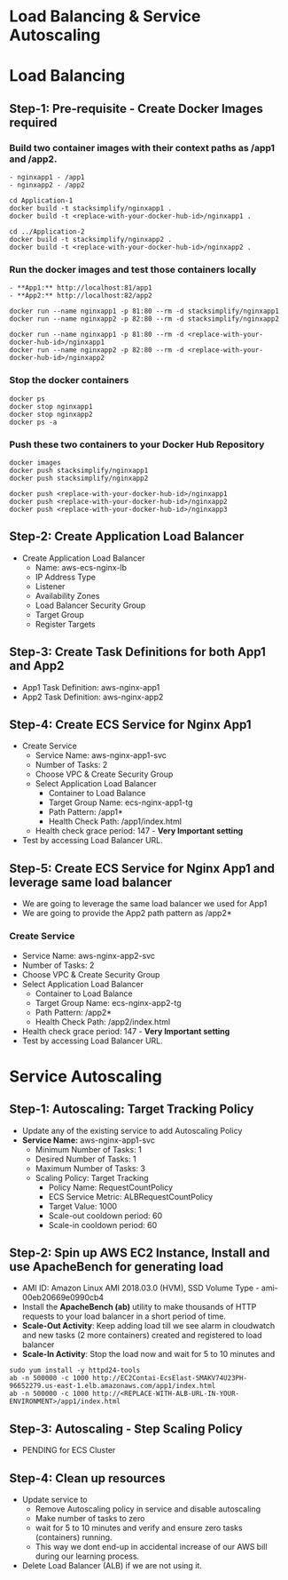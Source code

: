 # Load Balancing & Service Autoscaling

# Load Balancing
## Step-1: Pre-requisite - Create Docker Images required
### **Build** two container images with their context paths as /app1 and /app2.
    - nginxapp1 - /app1
    - nginxapp2 - /app2
```
cd Application-1
docker build -t stacksimplify/nginxapp1 .
docker build -t <replace-with-your-docker-hub-id>/nginxapp1 .

cd ../Application-2
docker build -t stacksimplify/nginxapp2 .
docker build -t <replace-with-your-docker-hub-id>/nginxapp2 .
```    
### **Run** the docker images and test those containers locally  
    - **App1:** http://localhost:81/app1
    - **App2:** http://localhost:82/app2
```
docker run --name nginxapp1 -p 81:80 --rm -d stacksimplify/nginxapp1
docker run --name nginxapp2 -p 82:80 --rm -d stacksimplify/nginxapp2

docker run --name nginxapp1 -p 81:80 --rm -d <replace-with-your-docker-hub-id>/nginxapp1
docker run --name nginxapp2 -p 82:80 --rm -d <replace-with-your-docker-hub-id>/nginxapp2
```
### **Stop** the docker containers
```
docker ps
docker stop nginxapp1
docker stop nginxapp2
docker ps -a
```    
### **Push** these two containers to your Docker Hub Repository
```
docker images
docker push stacksimplify/nginxapp1
docker push stacksimplify/nginxapp2

docker push <replace-with-your-docker-hub-id>/nginxapp1
docker push <replace-with-your-docker-hub-id>/nginxapp2
docker push <replace-with-your-docker-hub-id>/nginxapp3
```

## Step-2: Create Application Load Balancer
- Create Application Load Balancer
    - Name: aws-ecs-nginx-lb
    - IP Address Type
    - Listener
    - Availability Zones
    - Load Balancer Security Group
    - Target Group
    - Register Targets

## Step-3: Create Task Definitions for both App1 and App2
- App1 Task Definition: aws-nginx-app1
- App2 Task Definition: aws-nginx-app2

## Step-4: Create ECS Service for Nginx App1
- Create Service
    - Service Name: aws-nginx-app1-svc
    - Number of Tasks: 2
    - Choose VPC & Create Security Group
    - Select Application Load Balancer
        - Container to Load Balance
        - Target Group Name: ecs-nginx-app1-tg
        - Path Pattern: /app1*
        - Health Check Path: /app1/index.html
    - Health check grace period: 147   - **Very Important setting**
- Test by accessing Load Balancer URL. 


## Step-5: Create ECS Service for Nginx App1 and leverage same load balancer
- We are going to leverage the same load balancer we used for App1 
- We are going to provide the App2 path pattern as /app2*

### Create Service
- Service Name: aws-nginx-app2-svc
- Number of Tasks: 2
- Choose VPC & Create Security Group
- Select Application Load Balancer
    - Container to Load Balance
    - Target Group Name: ecs-nginx-app2-tg
    - Path Pattern: /app2*
    - Health Check Path: /app2/index.html
- Health check grace period: 147   - **Very Important setting**
- Test by accessing Load Balancer URL. 


# Service Autoscaling

## Step-1: Autoscaling: Target Tracking Policy
- Update any of the existing service to add Autoscaling Policy
- **Service Name:** aws-nginx-app1-svc
    - Minimum Number of Tasks: 1
    - Desired Number of Tasks: 1
    - Maximum Number of Tasks: 3
    - Scaling Policy: Target Tracking
        - Policy Name: RequestCountPolicy
        - ECS Service Metric: ALBRequestCountPolicy
        - Target Value: 1000
        - Scale-out cooldown period: 60
        - Scale-in cooldown period: 60

## Step-2: Spin up AWS EC2 Instance, Install and use ApacheBench for generating load
- AMI ID: Amazon Linux AMI 2018.03.0 (HVM), SSD Volume Type - ami-00eb20669e0990cb4
- Install the **ApacheBench (ab)** utility to make thousands of HTTP requests to your load balancer in a short period of time.
- **Scale-Out Activity**: Keep adding load till we see alarm in cloudwatch and new tasks (2 more containers) created and registered to load balancer
- **Scale-In Activity**: Stop the load now and wait for 5 to 10 minutes and 
```
sudo yum install -y httpd24-tools
ab -n 500000 -c 1000 http://EC2Contai-EcsElast-SMAKV74U23PH-96652279.us-east-1.elb.amazonaws.com/app1/index.html
ab -n 500000 -c 1000 http://<REPLACE-WITH-ALB-URL-IN-YOUR-ENVIRONMENT>/app1/index.html
```    

## Step-3: Autoscaling - Step Scaling Policy
 - PENDING for ECS Cluster

## Step-4: Clean up resources
- Update service to 
    - Remove Autoscaling policy in service and disable autoscaling
    - Make number of tasks to zero
    - wait for 5 to 10 minutes and verify and ensure zero tasks (containers) running.
    - This way we dont end-up in accidental increase of our AWS bill during our learning process. 
- Delete Load Balancer (ALB) if we are not using it. 
